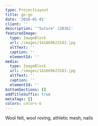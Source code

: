 ```yaml
---
type: ProjectLayout
title: go-go
date: '2016-01-01'
client: ''
description: '"Suture" [2016]'
featuredImage:
  type: ImageBlock
  url: /images/141669623183.jpg
  altText: ''
  caption: ''
  elementId: ''
media:
  type: ImageBlock
  url: /images/141669623183.jpg
  altText: ''
  caption: ''
  elementId: ''
bottomSections: []
addTitleSuffix: true
metaTags: []
colors: colors-b
---
```

Wool felt, wool roving, athletic mesh, nails
